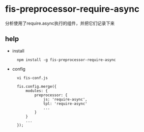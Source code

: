 fis-preprocessor-require-async
=============================

分析使用了require.async执行的组件，并把它们记录下来


help
----

+ install
    
        npm install -g fis-preprocessor-require-async

+ config

        
        vi fis-conf.js

        fis.config.merge({
            modules: {
                preprocessor: {
                    js: 'require-async',
                    tpl: 'require-async'
                    ...
                }
            }
            ...
        });

